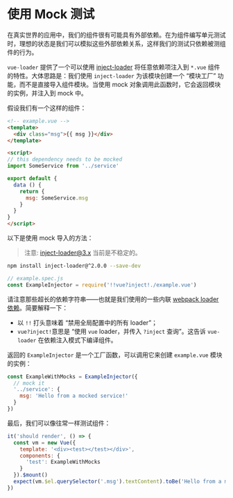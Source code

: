 # 使用 Mock 测试

在真实世界的应用中，我们的组件很有可能具有外部依赖。在为组件编写单元测试时，理想的状态是我们可以模拟这些外部依赖关系，这样我们的测试只依赖被测组件的行为。

`vue-loader` 提供了一个可以使用 [inject-loader](https://github.com/plasticine/inject-loader) 将任意依赖项注入到 `*.vue` 组件的特性。大体思路是：我们使用 `inject-loader` 为该模块创建一个 “模块工厂” 功能，而不是直接导入组件模块。当使用 mock 对象调用此函数时，它会返回模块的实例，并注入到 mock 中。

假设我们有一个这样的组件：

``` html
<!-- example.vue -->
<template>
  <div class="msg">{{ msg }}</div>
</template>

<script>
// this dependency needs to be mocked
import SomeService from '../service'

export default {
  data () {
    return {
      msg: SomeService.msg
    }
  }
}
</script>
```

以下是使用 mock 导入的方法：

> 注意: inject-loader@3.x 当前是不稳定的。

``` bash
npm install inject-loader@^2.0.0 --save-dev
```

``` js
// example.spec.js
const ExampleInjector = require('!!vue?inject!./example.vue')
```

请注意那些超长的依赖字符串——也就是我们使用的一些内联 [webpack loader 依赖](https://webpack.github.io/docs/loaders.html)。简要解释一下：

- 以 `!!` 打头意味着 “禁用全局配置中的所有 loader”；
- `vue?inject!`意思是 “使用 `vue` loader，并传入 `?inject` 查询”。这告诉 `vue-loader` 在依赖注入模式下编译组件。

返回的 `ExampleInjector` 是一个工厂函数，可以调用它来创建 `example.vue` 模块的实例：

``` js
const ExampleWithMocks = ExampleInjector({
  // mock it
  '../service': {
    msg: 'Hello from a mocked service!'
  }
})
```

最后，我们可以像往常一样测试组件：

``` js
it('should render', () => {
  const vm = new Vue({
    template: '<div><test></test></div>',
    components: {
      'test': ExampleWithMocks
    }
  }).$mount()
  expect(vm.$el.querySelector('.msg').textContent).toBe('Hello from a mocked service!')
})
```
